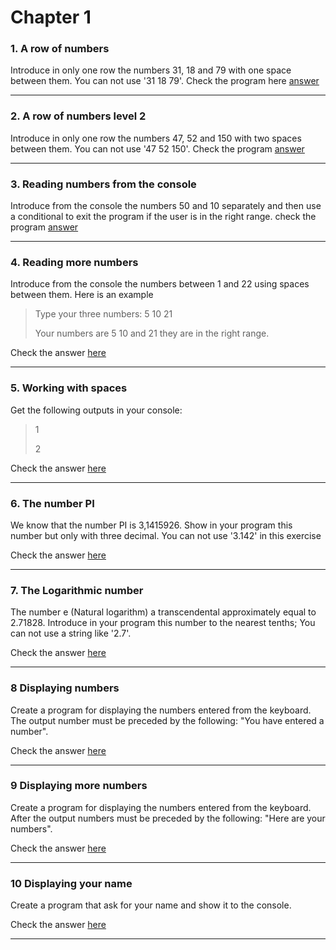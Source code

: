 # Chapter 1
### 1. A row of numbers
Introduce in only one row the numbers 31, 18 and 79 with one space between them. You can not use '31 18 79'.
Check the program here [answer](https://github.com/void-Studios/Algorithms-and-Exercises/blob/main/Chapter1/RowOfNumber/rowOfNumbers.cs)

---
### 2. A row of numbers level 2
Introduce in only one row the numbers 47, 52 and 150 with two spaces between them. You can not use '47  52  150'.
Check the program [answer](https://github.com/void-Studios/Algorithms-and-Exercises/blob/main/Chapter1/RowOfNumber2/rowOfNumbers2.cs)

---
### 3. Reading numbers from the console
Introduce from the console the numbers 50 and 10 separately and then use a conditional to exit the program if the user is in the right range.
check the program [answer](https://github.com/void-Studios/Algorithms-and-Exercises/blob/main/Chapter1/fromConsole1/FromConsole.cs)

---
### 4. Reading more numbers
Introduce from the console the numbers between 1 and 22 using spaces between them. Here is an example
> Type your three numbers: 5  10 21
>
> Your numbers are 5 10 and 21 they are in the right range.

Check the answer [here](https://github.com/void-Studios/Algorithms-and-Exercises/blob/main/Chapter1/Exercise4/Exercise4.cs)

---
### 5. Working with spaces
Get the following outputs in your console:
> 1
>
> 2

Check the answer [here](https://github.com/void-Studios/Algorithms-and-Exercises/blob/main/Chapter1/Exercise5/Exercise5.cs)

---
### 6. The number PI
We know that the number PI is 3,1415926. Show in your program this number but only with three decimal. You can not use '3.142' in this exercise

Check the answer [here](https://github.com/void-Studios/Algorithms-and-Exercises/blob/main/Chapter1/Exercise6/Exercise6.cs)

---
### 7. The Logarithmic number
The number e (Natural logarithm) a transcendental approximately equal to 2.71828. Introduce in your program this number to the nearest tenths; You can not use a string like '2.7'.

Check the answer [here](https://github.com/void-Studios/Algorithms-and-Exercises/blob/main/Chapter1/Exercise7/Exercise7.cs)

---
### 8 Displaying numbers
Create a program for displaying the numbers entered from the keyboard. The output number must be preceded by the following: "You have entered a number".

Check the answer [here](https://github.com/void-Studios/Algorithms-and-Exercises/blob/main/Chapter1/Exercise8/Exercise8.cs)

---
### 9 Displaying more numbers
Create a program for displaying the numbers entered from the keyboard. After the output numbers must be preceded by the following: "Here are your numbers".

Check the answer [here](https://github.com/void-Studios/Algorithms-and-Exercises/blob/main/Chapter1/Exercise9/Exercise9.cs)

---
### 10 Displaying your name
Create a program that ask for your name and show it to the console.

Check the answer [here](https://github.com/void-Studios/Algorithms-and-Exercises/blob/main/Chapter1/Exercise10/Exercise10.cs)

---